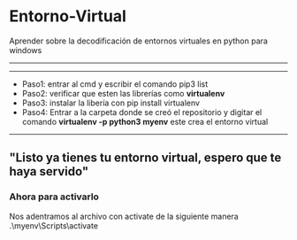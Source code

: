 # Entorno-Virtual
Aprender sobre la decodificación de entornos virtuales en python para windows

****
****
- Paso1: entrar al cmd y escribir el comando pip3 list 
- Paso2: verificar que esten las librerías como **virtualenv** 
- Paso3: instalar la libería con pip install virtualenv 
- Paso4: Entrar a la carpeta donde se creó el repositorio y digitar el comando **virtualenv -p python3 myenv** este crea el entorno virtual 

------
**"Listo ya tienes tu entorno virtual, espero que te haya servido"**
---


### Ahora para activarlo 
Nos adentramos al archivo con activate de la siguiente manera 
.\myenv\Scripts\activate
